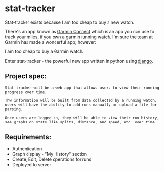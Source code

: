 # stat-tracker

Stat-tracker exists because I am too cheap to buy a new watch.

There's an app known as [Garmin Connect](https://connect.garmin.com/) which is an app you can use to track your miles, if you own a garmin running watch. I'm sure the team at Garmin has made a wonderful app; however: 

I am too cheap to buy a Garmin watch.

Enter stat-tracker - the powerful new app written in python using [django](https://www.djangoproject.com/).

## Project spec:

```
Stat tracker will be a web app that allows users to view their running progress over time.

Thw information will be built from data collected by a running watch, users will have the ability to add runs manually or upload a file for parsing.

Once users are logged in, they will be able to view their run history, see graphs on stats like splits, distance, and speed, etc. over time.
```

## Requirements:

- Authentication
- Graph display - "My History" section
- Create, Edit, Delete operations for runs
- Deployed to server
